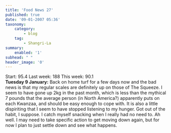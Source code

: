 ```yaml
---
title: 'Food News 27'
published: true
date: '09-01-2007 05:36'
taxonomy:
    category:
        - blog
    tag:
        - Shangri-La
summary:
    enabled: '1'
subhead: " "
header_image: '0'
---
```


Start: 95.4 Last week: 188 This week: 90.1  
**Tuesday 9 January:** Back on home turf for a few days now and the bad news is that my regular scales are definitely up on those of The Squeeze. I seem to have gone up 2kg in the past month, which is less than the mythical 7 pounds that the average person (in North America?) apparently puts on each Kwanzaa, and should be easy enough to cope with. It is also a little dispiriting that I seem to have stopped listening to my hunger. Got out of the habit, I suppose. I catch myself snacking when I really had no need to. Ah well. I may need to take specific action to get moving down again, but for now I plan to just settle down and see what happens.
